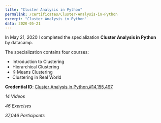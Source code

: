 ```yaml
---
title: "Cluster Analysis in Python"
permalink: /certificates/Cluster-Analysis-in-Python
excerpt: "Cluster Analysis in Python"
data: 2020-05-21
---
```


In May 21, 2020 I completed the specialization **Cluster Analysis in Python** by datacamp.

The specialization contains four courses:
* Introduction to Clustering
* Hierarchical Clustering
* K-Means Clustering
* Clustering in Real World

**Credential ID**: [Cluster Analysis in Python,#14,155,497](https://www.datacamp.com/statement-of-accomplishment/course/e5173db0e31bc538b805034d5844603f98818491)

*14 Videos*

*46 Exercises* 

*37,046 Participants*
